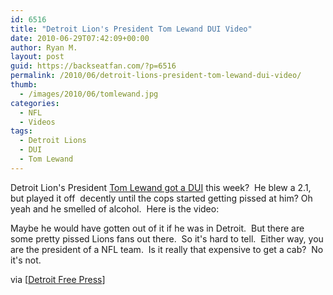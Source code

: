 ```yaml
---
id: 6516
title: "Detroit Lion's President Tom Lewand DUI Video"
date: 2010-06-29T07:42:09+00:00
author: Ryan M.
layout: post
guid: https://backseatfan.com/?p=6516
permalink: /2010/06/detroit-lions-president-tom-lewand-dui-video/
thumb:
  - /images/2010/06/tomlewand.jpg
categories:
  - NFL
  - Videos
tags:
  - Detroit Lions
  - DUI
  - Tom Lewand
---
```


<div class="entry">
  <p>
    Detroit Lion's President <a href="http://www.freep.com/article/20100629/SPORTS01/6290344/1049/SPORTS01/Inside-Tom-Lewands-arrest">Tom Lewand got a DUI</a> this week?  He blew a 2.1, but played it off  decently until the cops started getting pissed at him? Oh yeah and he smelled of alcohol.  Here is the video:
  </p>

  <p>
  </p>

  <p>
    Maybe he would have gotten out of it if he was in Detroit.  But there are some pretty pissed Lions fans out there.  So it's hard to tell.  Either way, you are the president of a NFL team.  Is it really that expensive to get a cab?  No it's not.
  </p>

  <p>
    via [<a href="http://www.freep.com/article/20100629/SPORTS01/6290344/1049/SPORTS01/Inside-Tom-Lewands-arrest">Detroit Free Press</a>]
  </p>
</div>
